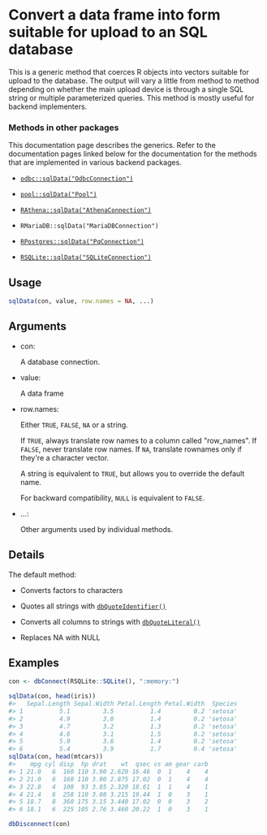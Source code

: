# Convert a data frame into form suitable for upload to an SQL database

This is a generic method that coerces R objects into vectors suitable
for upload to the database. The output will vary a little from method to
method depending on whether the main upload device is through a single
SQL string or multiple parameterized queries. This method is mostly
useful for backend implementers.

### Methods in other packages

This documentation page describes the generics. Refer to the
documentation pages linked below for the documentation for the methods
that are implemented in various backend packages.

- [`odbc::sqlData("OdbcConnection")`](https://odbc.r-dbi.org/reference/DBI-methods.html)

- [`pool::sqlData("Pool")`](http://rstudio.github.io/pool/reference/DBI-wrap.md)

- [`RAthena::sqlData("AthenaConnection")`](https://dyfanjones.github.io/RAthena/reference/sqlData.html)

- `RMariaDB::sqlData("MariaDBConnection")`

- [`RPostgres::sqlData("PqConnection")`](https://rpostgres.r-dbi.org/reference/postgres-tables.html)

- [`RSQLite::sqlData("SQLiteConnection")`](https://rsqlite.r-dbi.org/reference/SQLiteConnection-class.html)

## Usage

``` r
sqlData(con, value, row.names = NA, ...)
```

## Arguments

- con:

  A database connection.

- value:

  A data frame

- row.names:

  Either `TRUE`, `FALSE`, `NA` or a string.

  If `TRUE`, always translate row names to a column called "row_names".
  If `FALSE`, never translate row names. If `NA`, translate rownames
  only if they're a character vector.

  A string is equivalent to `TRUE`, but allows you to override the
  default name.

  For backward compatibility, `NULL` is equivalent to `FALSE`.

- ...:

  Other arguments used by individual methods.

## Details

The default method:

- Converts factors to characters

- Quotes all strings with
  [`dbQuoteIdentifier()`](https://dbi.r-dbi.org/dev/reference/dbQuoteIdentifier.md)

- Converts all columns to strings with
  [`dbQuoteLiteral()`](https://dbi.r-dbi.org/dev/reference/dbQuoteLiteral.md)

- Replaces NA with NULL

## Examples

``` r
con <- dbConnect(RSQLite::SQLite(), ":memory:")

sqlData(con, head(iris))
#>   Sepal.Length Sepal.Width Petal.Length Petal.Width  Species
#> 1          5.1         3.5          1.4         0.2 'setosa'
#> 2          4.9         3.0          1.4         0.2 'setosa'
#> 3          4.7         3.2          1.3         0.2 'setosa'
#> 4          4.6         3.1          1.5         0.2 'setosa'
#> 5          5.0         3.6          1.4         0.2 'setosa'
#> 6          5.4         3.9          1.7         0.4 'setosa'
sqlData(con, head(mtcars))
#>    mpg cyl disp  hp drat    wt  qsec vs am gear carb
#> 1 21.0   6  160 110 3.90 2.620 16.46  0  1    4    4
#> 2 21.0   6  160 110 3.90 2.875 17.02  0  1    4    4
#> 3 22.8   4  108  93 3.85 2.320 18.61  1  1    4    1
#> 4 21.4   6  258 110 3.08 3.215 19.44  1  0    3    1
#> 5 18.7   8  360 175 3.15 3.440 17.02  0  0    3    2
#> 6 18.1   6  225 105 2.76 3.460 20.22  1  0    3    1

dbDisconnect(con)
```
